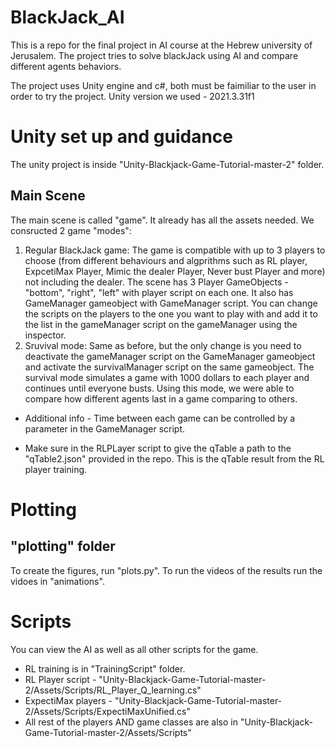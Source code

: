 # BlackJack_AI
This is a repo for the final project in AI course at the Hebrew university of Jerusalem. The project tries to solve blackJack using AI and compare different agents behaviors. 

The project uses Unity engine and c#, both must be faimiliar to the user in order to try the project.
Unity version we used - 2021.3.31f1

# Unity set up and guidance
The unity project is inside "Unity-Blackjack-Game-Tutorial-master-2" folder.
## Main Scene
The main scene is called "game". It already has all the assets needed. We consructed 2 game "modes":
1. Regular BlackJack game:
     The game is compatible with up to 3 players to choose (from different behaviours and algprithms such as RL player, ExpcetiMax Player, Mimic the dealer Player, Never bust           Player and more) not including the dealer. The scene has 3 Player GameObjects - "bottom", "right", "left" with player script on each one. It also has GameManager gameobject        with GameManager script.  You can change the scripts on the players to the one you want to play with and add it to the list in the gameManager script on the gameManager using      the inspector.
2. Sruvival mode:
   Same as before, but the only change is you need to deactivate the gameManager script on the GameManager gameobject and activate the survivalManager script on the same gameobject.
   The survival mode simulates a game with 1000 dollars to each player and continues until everyone busts. Using this mode, we were able to compare how different agents last in a      game comparing to others.

* Additional info - Time between each game can be controlled by a parameter in the GameManager script. 

* Make sure in the RLPLayer script to give the qTable a path to the "qTable2.json" provided in the repo. This is the qTable result from the RL player training.

  
# Plotting
## "plotting" folder
To create the figures, run "plots.py". To run the videos of the results run the vidoes in "animations". 

# Scripts
You can view the AI as well as all other scripts for the game. 
* RL training is in "TrainingScript" folder. 
* RL Player script - "Unity-Blackjack-Game-Tutorial-master-2/Assets/Scripts/RL_Player_Q_learning.cs"
* ExpectiMax players - "Unity-Blackjack-Game-Tutorial-master-2/Assets/Scripts/ExpectiMaxUnified.cs"
* All rest of the players AND game classes are also in "Unity-Blackjack-Game-Tutorial-master-2/Assets/Scripts"





